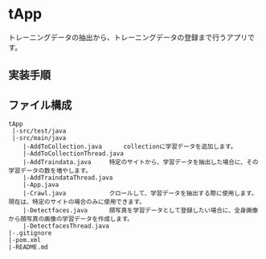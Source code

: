 # tApp
トレーニングデータの抽出から、トレーニングデータの登録まで行うアプリです。

## 実装手順


## ファイル構成
	tApp
	 |-src/test/java
	 |-src/main/java
		|-AddToCollection.java		collectionに学習データを追加します。
		|-AddToCollectionThread.java	
		|-AddTraindata.java		特定のサイトから、学習データを抽出した場合に、その学習データの数を増やします。
		|-AddTraindataThread.java		
		|-App.java			
		|-Crawl.java			クロールして、学習データを抽出する際に使用します。現在は、特定のサイトの場合のみに使用できます。
		|-Detectfaces.java		顔写真を学習データとして登録したい場合に、全身画像から顔写真の画像の学習データを作成します。
		|-DetectfacesThread.java
	|-.gitignore
	|-pom.xml
	|-README.md


